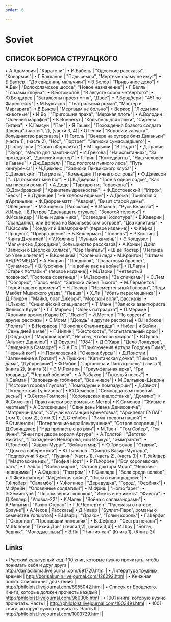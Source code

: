 ```yaml
---
order: 6

---
```


# Soviet

## СПИСОК БОРИСА СТРУГАЦКОГО

• А.Адамович    | "Каратели"|
• И.Бабель      | "Одесские рассказы", "Конармия"|
• Г.Бакланов    | "Пядь земли", "Мертвые сраму не имут"|
• Б.Балтер      | "До свидания, мальчики"|
• В.Белов       | "Привычное дело"|
• А.Бек         | "Волоколамское шоссе", "Новое назначение"|
• Г.Белль       | "Глазами клоуна"|
• В.Богомолов   | "В августе сорок четвертого"|
• Ю.Бондарев    | "Батальоны просят огня", "Двое"|
• Р.Брэдбери    | "451 по Фаренгейту"|
• М.Булгаков    | "Театральный роман", "Мастер и Маргарита"|
• В.Быков       | "Мертвым не больно"|
• Веркор        | "Люди или животные"|
• И.Во          | "Пригоршня праха", "Мерзкая плоть"|
• А.Володин     | "Осенний марафон"|
• К.Воннегут    | "Колыбель для кошки", "Сирены Титана"|
• К.Гамсун      | "Пан"|
• Я.Гашек       | "Похождения бравого солдата Швейка" (части 1, 2), (части 3, 4)|
• О.Генри       | "Короли и капуста", большинство рассказов|
• Н.Гоголь      | "Вечера на хуторе близ Диканьки" (часть 1), (часть 2), "Нос", "Портрет", "Записки сумасшедшего"|
• Д.Голсуорси   | "Сага о Форсайтах"|
• М.Горький     | "В людях"|
• Д.Гранин      | "Зубр", "Место для памятника"|
• И.Грекова     | "На испытаниях", "За проходной", "Дамский мастер"|
• Г.Грин        | "Комедианты", "Наш человек в Гаване"|
• Дж.Даррелл    | "Под пологом пьяного леса", "Путь кенгуренка"|
• Ч.Диккенс     | "Записки Пиквикского клуба"|
• С.Диковский   | "Патриоты", "Комендант Птичьего острова"|
• Ф.Джексон     | "...Да поможет мне бог"|
• Д.К.Джером    | "Трое в одной лодке", "Как мы писали роман"|
• А.Доде        | "Тартарен из Тараскона"|
• Ю.Домбровский | "Хранитель древностей"|
• Ф.Достоевский | "Игрок", "Бесы"|
• В.Дудинцев    | "Не хлебом единым"|
• А.Дюма        | Трилогия о д'Артаньяне|
• Ф.Дюрренматт  | "Авария", "Визит старой дамы", "Обещание"|
• М.Зощенко     | Рассказы|
• В.Иванов      | "Русь Великая"|
• И.Ильф,       | Е.Петров "Двенадцать стульев", "Золотой теленок"|
• Ф.Искандер    | "Ночь и день Чика", "Созвездие Козлотура"|
• В.Каверин     | "Скандалист, или Вечера на Васильевском острове", "Два капитана"|
• Л.Кассиль     | "Кондуит и Швамбрания" (первое издание)|
• Ф.Кафка       | "Процесс", "Превращение"|
• Б.Келлерман   | "Тоннель"|
• Р.Киплинг     | "Книга Джунглей"|
• У.Коллинз     | "Лунный камень"|
• Э.Колдуэлл    | "Мальчик из Джорджии", большинство рассказов|
• А.Конан       | Дойл "Записки о Шерлоке Холмсе", "Сэр Найгель"|
• Ш.де Костер   | "Легенда об Уленшпигеле"|
• В.Конецкий    | "Соленый ледa
• М.Крайтон     | "Штамм АНДРОМЕДА"|
• А.Куприн      | "Поединок", "Гранатовый браслет", "Суламифь"|
• В.Курочкин    | "На войне как на войне"|
• Л.Лагин       | "Старик Хоттабыч" (первое издание)|
• М.Ларни       | "Четвертый позвонок", "Госпожа советница"|
• М.Лассила     | "За спичками"|
• С.Лем         | "Солярис", "Голос неба", "Записки Ийона Тихого"|
• М.Лермонтов   | "Герой нашего времени"|
• Н.Лесков      | "Несмертельный Голован", "Леди Макбет Мценского уезда", "Левша"|
• Х.Ли          | "Убить пересмешника"|
• Д.Лондон      | "Майкл, брат Джерри", "Морской волк", рассказы|
• Н.Льюис       | "Сицилийский специалист"|
• Т.Манн        | "Записки авантюриста Феликса Круля"|
• Г.Г.Маркес    | "Осень патриарха"|
• П.Мериме      | "Хроники времен Карла IX", "Локис"|
• И.Меттер      | "По совести" и другие рассказы|
• С.Моэм        | "Дождь" и другие рассказы|
• В.Набоков     | "Лолита"|
• В.Некрасов    | "В окопах Сталинграда"|
• Нибел         | и Бейли "Семь дней в мае"|
• П.Нилин       | "Жестокость", "Испытательный срок"|
• Д.Олдридж     | "Морской орел", "Не хочу, чтобы он умирал"|
• В.Орлов       | "Альтист Данилов"|
• Д.Оруэлл      | "1984"|
• Д.О'Хара      | "Дело Локвудов", "Свидание в Самарре"|
• Э.А.По        | "Приключения Артура Гордона Пима", "Черный кот"|
• Н.Помяловский | "Очерки бурсы"|
• Д.Пристли     | "Затемнение в Грэтли"|
• А.Пушкин      | "Капитанская дочка", "Пиковая дама", "Дубровский"|
• Ф.Рабле       | "Гаргантюа и Пантагрюэль" (книга 1), (книга 2), (книга 3)|
• Э.М.Ремарк    | "Триумфальная арка", "Три товарища", "Черный обелиск"|
• А.Рыбаков     | "Тяжелый песок"|
• К.Саймак      | "Заповедник гоблинов", "Все живое"|
• М.Салтыков-Щедрин | "История города Глупова", "Помпадуры и помпадурши"|
• Д.Свифт       | "Путешествия Гулливера"|
• Ю.Семенов     | "Семнадцать мгновений весны"|
• Э.Сетон-Томпсон   | "Королевская аналостанка", "Домино"|
• Ж.Сименон     | Практически все романы о Мегрэ|
• К.Симонов     | "Живые и мертвые"|
• А.Солженицын  | "Один день Ивана Денисовича", "Матренин двор", "Случай на станции Кречетовка", "Архипелаг ГУЛАГ" (том 1), (том 2), (том 3)|
• Д.Стейнбек    | "Зима тревоги нашей"|
• Р.Стивенсон   | "Потерпевшие кораблекрушение", "Остров сокровищ"|
• Д.Сэлинджер   | "Над пропастью во ржи"|
• М.Твен        | "Том Сойер", "Гек Финн", "Янки при дворе короля Артура"|
• А.Толстой     | "Детство Никиты", "Похождения Невзорова, или Ибикус", "Эмигранты"|
• Л.Толстой     | "Хаджи Мурат", "Война и мир"|
• Ю.Трифонов    | "Старик", ""Дом на набережной"|
• Ю.Тынянов     | "Смерть Вазир-Мухтара", "Подпоручик Киже", "Пушкин" (часть 1), (часть 2), (часть 3)|
• Т.Уайлдер     | "Мартовские иды", "Теофил Норт"|
• Р.П.Уоррен    | "Вся королевская рать"|
• Г.Уэллс       | "Война миров", "Остров доктора Моро", "Человек-невидимка"|
• А.Фадеев      | "Разгром"|
• Г.Фаллада     | "Волк среди волков"|
• Л.Фейхтвангер | "Иудейская война", "Лисы в винограднике"|
• Г.Флобер      | "Саламбо"|
• У.Фолкнер     | "Деревушка", "Город", "Особняк"|
• М.Фрейн       | "Оловянные солдатики"|
• М.Фриш        | "Homo faber"|
• Э.Хемингуэй   | "По ком звонит колокол", "Иметь и не иметь", "Фиеста"|
• Д.Хеллер      | "Уловка-22"|
• К.Чапек       | "Война с саламандрами"|
• А.Чапыгин     | "Разин Степан"|
• Г.К.Честертон | "Рассказы о патере Брауне"|
• А.Чехов       | Рассказы|
• Д.Чивер       | "Буллет-Парк", романы о семействе Уопшотов|
• Е.Шварц       | "Дракон", "Голый король"|
• Г.Шерфиг      | "Скорпион", "Пропавший чиновник"|
• В.Шефнер      | "Сестра печали"|
• М.Шолохов     | "Тихий Дон" (книги 1,2), (книги 3,4)|
• И.Шоу         | "Богач, бедняк", "Молодые львы"|
• В.Ян          | "Чингиз-хан" (Книга 1), (Книга 2)|






## Links
• Русский культурный код. 100 книг, которые нужно прочитать, чтобы понимать себя и друг друга | http://damadiluma.livejournal.com/691720.html |
• Литература трудных времен | http://borisakunin.livejournal.com/126292.html |
• Книжная полка. Списки книг для чтения  | http://philoloist.livejournal.com/5955042.html |
• Список от Бродского. Книги, которые должен прочесть каждый  | http://philoloist.livejournal.com/960306.html |
• 1001 книга, которую нужно прочитать. Часть I  |  http://philoloist.livejournal.com/1003491.html |
• 1001 книга, которую нужно прочитать. Часть II  | http://philoloist.livejournal.com/1003729.html |

